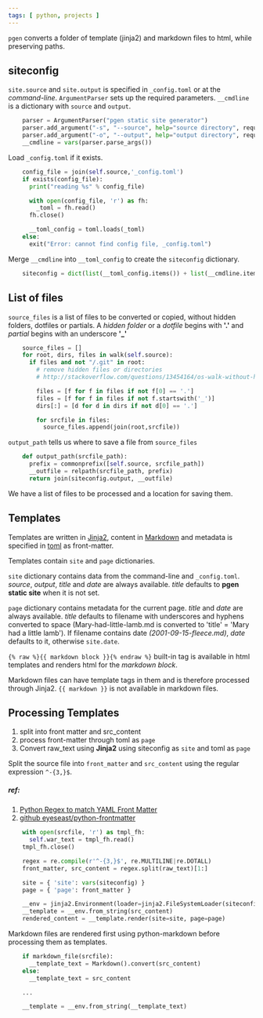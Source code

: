 ```yaml
---
tags: [ python, projects ]
---
```


`pgen` converts a folder of template (jinja2) and markdown files to
html, while preserving paths.

siteconfig
----------

`site.source` and `site.output` is specified in `_config.toml` or at the
*command-line*. `ArgumentParser` sets up the required parameters.
`__cmdline` is a dictionary with `source` and `output`.

``` python
    parser = ArgumentParser("pgen static site generator")
    parser.add_argument("-s", "--source", help="source directory", required=True)
    parser.add_argument("-o", "--output", help="output directory", required=True)
    __cmdline = vars(parser.parse_args())
```

Load `_config.toml` if it exists.

``` python
    config_file = join(self.source,'_config.toml')
    if exists(config_file):
      print("reading %s" % config_file)

      with open(config_file, 'r') as fh:
        _toml = fh.read()
      fh.close()

      __toml_config = toml.loads(_toml)
    else:
      exit("Error: cannot find config file, _config.toml")
```

Merge `__cmdline` into `__toml_config` to create the `siteconfig`
dictionary.

``` python
    siteconfig = dict(list(__toml_config.items()) + list(__cmdline.items()))
```

List of files
-------------

`source_files` is a list of files to be converted or copied, without
hidden folders, dotfiles or partials. A *hidden folder* or a *dotfile*
begins with **'.'** and *partial* begins with an underscore **'\_'**

``` python
    source_files = []
    for root, dirs, files in walk(self.source):
      if files and not "/.git" in root:
        # remove hidden files or directories
        # http://stackoverflow.com/questions/13454164/os-walk-without-hidden-folders

        files = [f for f in files if not f[0] == '.']
        files = [f for f in files if not f.startswith('_')]
        dirs[:] = [d for d in dirs if not d[0] == '.']

        for srcfile in files:
          source_files.append(join(root,srcfile))
```

`output_path` tells us where to save a file from `source_files`

``` python
    def output_path(srcfile_path):
      prefix = commonprefix([self.source, srcfile_path])
      __outfile = relpath(srcfile_path, prefix)
      return join(siteconfig.output, __outfile)
```

We have a list of files to be processed and a location for saving them.

Templates
---------

Templates are written in [Jinja2](http://jinja.pocoo.org/docs/), content
in [Markdown](http://pythonhosted.org//Markdown/) and metadata is
specified in [toml](https://github.com/toml-lang/toml) as front-matter.

Templates contain `site` and `page` dictionaries.

`site` dictionary contains data from the command-line and
`_config.toml`. *source*, *output*, *title* and *date* are always
available. *title* defaults to **pgen static site** when it is not set.

`page` dictionary contains metadata for the current page. *title* and
*date* are always available. *title* defaults to filename with
underscores and hyphens converted to space (Mary-had-little-lamb.md is
converted to 'title' = 'Mary had a little lamb'). If filename contains
date *(2001-09-15-fleece.md)*, *date* defaults to it, otherwise
`site.date`.

`{% raw %}{{ markdown block }}{% endraw %}` built-in tag is available in html templates and
renders html for the *markdown block*.

Markdown files can have template tags in them and is therefore processed
through Jinja2. `{{ markdown }}` is not available in markdown files.

Processing Templates
--------------------

1.  split into front matter and src\_content
2.  process front-matter through toml as `page`
3.  Convert raw\_text using **Jinja2** using siteconfig as `site` and
    toml as `page`

Split the source file into `front_matter` and `src_content` using the
regular expression `^-{3,}$`.

##### ref:

1.  [Python Regex to match YAML Front
    Matter](http://stackoverflow.com/questions/9756392/python-regex-to-match-yaml-front-matter)
2.  [github
    eyeseast/python-frontmatter](https://github.com/eyeseast/python-frontmatter)

``` python
    with open(srcfile, 'r') as tmpl_fh:
      self.war_text = tmpl_fh.read()
    tmpl_fh.close()

    regex = re.compile(r'^-{3,}$', re.MULTILINE|re.DOTALL)
    front_matter, src_content = regex.split(raw_text)[1:]

    site = { 'site': vars(siteconfig) }
    page = { 'page': front_matter }

    __env = jinja2.Environment(loader=jinja2.FileSystemLoader(siteconfig.source))
    __template = __env.from_string(src_content)
    rendered_content = __template.render(site=site, page=page)
```

Markdown files are rendered first using python-markdown before
processing them as templates.

``` python
    if markdown_file(srcfile):
      __template_text = Markdown().convert(src_content)
    else:
      __template_text = src_content

    ...

    __template = __env.from_string(__template_text)
```
